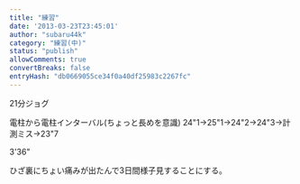 ```yaml
---
title: "練習"
date: '2013-03-23T23:45:01'
author: "subaru44k"
category: "練習(中)"
status: "publish"
allowComments: true
convertBreaks: false
entryHash: "db0669055ce34f0a40df25983c2267fc"
---
```

21分ジョグ

電柱から電柱インターバル(ちょっと長めを意識)
24"1→25"1→24"2→24"3→計測ミス→23"7

3'36"

ひざ裏にちょい痛みが出たんで3日間様子見することにする。

